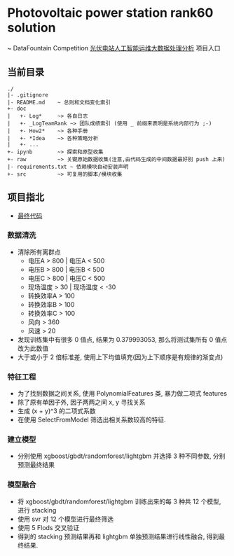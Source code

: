 # Photovoltaic power station rank60 solution

\~ DataFountain Competition [光伏电站人工智能运维大数据处理分析](http://www.datafountain.cn/competitions/303/details/data-evaluation) 项目入口

## 当前目录

    ./
    |- .gitignore
    |- README.md    ~ 总则和文档变化索引
    +- doc
    |   +- Log*     ~> 各自日志
    |   +- _LogTeamRank ~> 团队成绩索引 (使用 _ 前缀来表明是系统内部行为 ;-)
    |   +- How2*    ~> 各种手册
    |   +- *Idea    ~> 各种策略分析
    |   +- ...
    +- ipynb        ~> 探索和原型收集
    +- raw          ~> 关键原始数据收集(注意,由代码生成的中间数据最好别 push 上来)
    |- requirements.txt ~ 依赖模块自动安装声明
    +- src          ~> 可复用的脚本/模块收集

## 项目指北
- [最终代码](https://github.com/Hugo1030/AiCompetitions/blob/master/PhotovoltaicPowerStation/ipynb/lichuan/lichuan_0809_stacked.ipynb)

### 数据清洗
- 清除所有离群点
    - 电压A > 800 | 电压A < 500
    - 电压B > 800 | 电压B < 500
    - 电压C > 800 | 电压C < 500
    - 现场温度 > 30 | 现场温度 < -30
    - 转换效率A > 100
    - 转换效率B > 100
    - 转换效率C > 100
    - 风向 > 360
    - 风速 > 20
- 发现训练集中有很多 0 值点, 结果为 0.379993053, 那么将测试集所有 0 值点改为此数值
- 大于或小于 2 倍标准差, 使用上下均值填充(因为上下顺序是有规律的渐变点)

### 特征工程
- 为了找到数据之间关系, 使用 PolynomialFeatures 类, 暴力做二项式 features
- 除了原有单因子外, 因子两两之间 x, y 寻找关系
- 生成 (x + y)^3 的二项式系数
- 在使用 SelectFromModel 筛选出相关系数较高的特征.

### 建立模型
- 分别使用 xgboost/gbdt/randomforest/lightgbm 并选择 3 种不同参数, 分别预测最终结果

### 模型融合
- 将 xgboost/gbdt/randomforest/lightgbm 训练出来的每 3 种共 12 个模型, 进行 stacking
- 使用 svr 对 12 个模型进行最终筛选
- 使用 5 Flods 交叉验证
- 得到的 stacking 预测结果再和 lightgbm 单独预测结果进行线性融合, 得到最终结果.